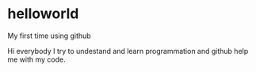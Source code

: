# helloworld
My first time using github

Hi everybody
I try to undestand and learn programmation and github help me with my code.
